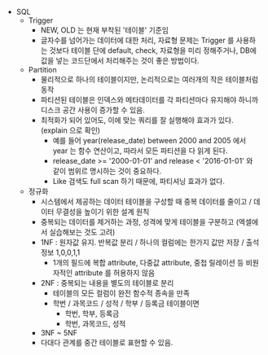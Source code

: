 * SQL
  * Trigger
    * NEW, OLD 는 현재 부착된 '테이블' 기준임
    * 글자수를 넘어가는 데이터에 대한 처리, 자료형 문제는 Trigger 를 사용하는 것보다 테이블 단에 default, check, 자료형을 미리 정해주거나, DB에 값을 넣는 코드단에서 처리해주는 것이 좋은 방법이다.
  * Partition
    * 물리적으로 하나의 테이블이지만, 논리적으로는 여러개의 작은 테이블처럼 동작
    * 파티션된 테이블은 인덱스와 메타데이터를 각 파티션마다 유지해야 하니까 디스크 공간 사용이 증가할 수 있음.
    * 최적화가 되어 있어도, 이에 맞는 쿼리를 잘 실행해야 효과가 있다. (explain 으로 확인)
      * 예를 들어 year(release_date) between 2000 and 2005 에서 year 는 함수 연산이고, 따라서 모든 파티션을 다 읽게 된다.
      * release_date >= '2000-01-01' and release < '2016-01-01' 와 같이 범위르 명시하는 것이 중요하다.
      * Like 검색도 full scan 하기 때문에, 파티셔닝 효과가 없다.
  * 정규화
    * 시스템에서 제공하는 데이터 테이블을 구성할 때 중복 데이터를 줄이고 / 데이터 무결성을 높이기 위한 설계 원칙
    * 중복되는 데이터를 제거하는 과정, 성격에 맞게 테이블을 구분하고 (엑셀에서 실습해보는 것도 고려)
    * 1NF : 원자값 유지. 반복값 분리 / 하나의 컬럼에는 한가지 값만 저장 / 출석 정보 1,0,0,1,1
      * 1개의 필드에 복합 attribute, 다중값 attribute, 중첩 릴레이션 등 비원자적인 attribute 를 허용하지 않음
    * 2NF : 중복되는 내용을 별도의 테이블로 분리
      * 테이블의 모든 컬럼이 완전 함수적 종속을 만족
      * 학번 / 과목코드 / 성적 / 학부 / 등록금 테이블이면
        * 학번, 학부, 등록금
        * 학번, 과목코드, 성적
    * 3NF ~ 5NF
    * 다대다 관계를 중간 테이블로 표현할 수 있음.
    
